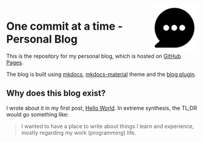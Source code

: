 <img src="docs/images/blog-logo.svg" width=120 height=120 align="right">

# One commit at a time - Personal Blog

This is the repository for my personal blog, which is hosted on [GitHub Pages][gh-page].

The blog is built using [mkdocs][mkdocs], [mkdocs-material][mkdocs-material] theme and the [blog plugin][blog-plugin].

## Why does this blog exist?

I wrote about it in my first post, [Hello World][hello-world]. In extreme synthesis, the TL;DR would go something like:

> I wanted to have a place to write about things I learn and experience, mostly regarding my work (programming) life.

[gh-page]: https://fbruzzesi.github.io/blog/
[mkdocs]: https://www.mkdocs.org/
[mkdocs-material]: https://squidfunk.github.io/mkdocs-material/
[blog-plugin]: https://squidfunk.github.io/mkdocs-material/setup/setting-up-a-blog/
[hello-world]: https://fbruzzesi.github.io/blog/2023/12/21/-hello-world/
